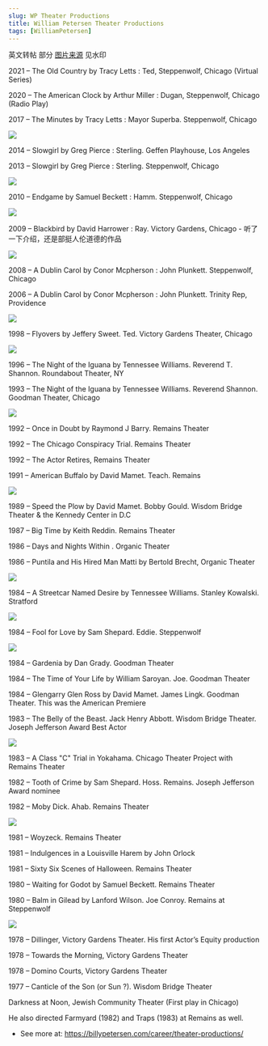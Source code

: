 ```yaml
---
slug: WP Theater Productions
title: William Petersen Theater Productions
tags: [WilliamPetersen]
---
```


英文转帖
部分 [图片来源](http://billypetersen.com/) 见水印

<!--truncate-->
2021 – The Old Country by Tracy Letts : Ted, Steppenwolf, Chicago (Virtual Series)

2020 – The American Clock by Arthur Miller : Dugan, Steppenwolf, Chicago (Radio Play)

2017 – The Minutes by Tracy Letts : Mayor Superba. Steppenwolf, Chicago

![](IMG_4166-s.jpg)

2014 – Slowgirl by Greg Pierce : Sterling. Geffen Playhouse, Los Angeles

2013 – Slowgirl by Greg Pierce : Sterling. Steppenwolf, Chicago

![](tumblr_mqe6n5GsM41rmhrkro1_400-s.jpg)

2010 – Endgame by Samuel Beckett : Hamm. Steppenwolf, Chicago

![](petersen-s.jpg)

2009 – Blackbird by David Harrower : Ray. Victory Gardens, Chicago  - 听了一下介绍，还是部挺人伦道德的作品

![](CUIBp-GWIAAVnyb-s.jpg)

2008 – A Dublin Carol by Conor Mcpherson : John Plunkett. Steppenwolf, Chicago

2006 – A Dublin Carol by Conor Mcpherson : John Plunkett.   Trinity Rep, Providence

![](stacks_image_3829-s.jpg)

1998 – Flyovers by Jeffery Sweet. Ted. Victory Gardens Theater, Chicago

![](BhCKIbkIIAAXrCu.jpg)

1996 – The Night of the Iguana by Tennessee Williams. Reverend T. Shannon. Roundabout Theater, NY

1993 – The Night of the Iguana by Tennessee Williams. Reverend Shannon. Goodman Theater, Chicago

![](IMG_4490-s.jpg)

1992 – Once in Doubt by Raymond J Barry. Remains Theater

1992 – The Chicago Conspiracy Trial. Remains Theater

1992 – The Actor Retires, Remains Theater

1991 – American Buffalo by David Mamet. Teach. Remains

![](American_Buffalo_199101-s.jpg)

1989 – Speed the Plow by David Mamet. Bobby Gould. Wisdom Bridge Theater & the Kennedy Center in D.C

1987 – Big Time by Keith Reddin. Remains Theater

1986 – Days and Nights Within . Organic Theater

1986 – Puntila and His Hired Man Matti by Bertold Brecht, Organic Theater

![](Puntila4-12-86-s.jpg)

1984 – A Streetcar Named Desire by Tennessee Williams. Stanley Kowalski. Stratford

![](streetcar4.jpg)

1984 – Fool for Love by Sam Shepard. Eddie. Steppenwolf

![](FoolforLove4-15-84-s.jpg)

1984 – Gardenia by Dan Grady. Goodman Theater

1984 – The Time of Your Life by William Saroyan. Joe. Goodman Theater

1984 – Glengarry Glen Ross by David Mamet. James Lingk. Goodman Theater. This was the American Premiere

1983 – The Belly of the Beast. Jack Henry Abbott. Wisdom Bridge Theater. Joseph Jefferson Award Best Actor

![](bellyofthebeast-s.jpg)

1983 – A Class "C" Trial in Yokahama. Chicago Theater Project with Remains Theater

1982 – Tooth of Crime by Sam Shepard. Hoss. Remains. Joseph Jefferson Award nominee

1982 – Moby Dick. Ahab. Remains Theater

![](mobydick8-26-82-s.jpg)

1981 – Woyzeck. Remains Theater

1981 – Indulgences in a Louisville Harem by John Orlock

1981 – Sixty Six Scenes of Halloween. Remains Theater

1980 – Waiting for Godot by Samuel Beckett. Remains Theater

1980 – Balm in Gilead by Lanford Wilson. Joe Conroy. Remains at Steppenwolf

![](BalminGilead9-10-86-s.jpg)

1978 – Dillinger, Victory Gardens Theater. His first Actor’s Equity production

1978 – Towards the Morning, Victory Gardens Theater

1978 – Domino Courts, Victory Gardens Theater

1977 – Canticle of the Son (or Sun ?). Wisdom Bridge Theater

Darkness at Noon, Jewish Community Theater (First play in Chicago)

He also directed Farmyard (1982) and Traps (1983) at Remains as well.

- See more at: https://billypetersen.com/career/theater-productions/
